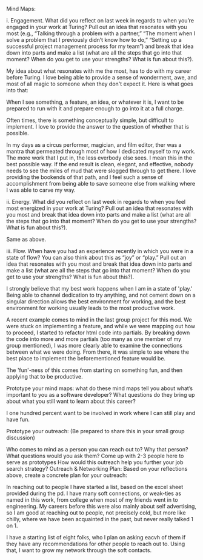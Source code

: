 
Mind Maps:

i. Engagement. What did you reflect on last week in regards to when you’re engaged in your work at Turing? Pull out an idea that resonates with you most (e.g., “Talking through a problem with a partner,” “The moment when I solve a problem that I previously didn’t know how to do,” “Setting up a successful project management process for my team”) and break that idea down into parts and make a list (what are all the steps that go into that moment? When do you get to use your strengths? What is fun about this?).

My idea about what resonates with me the most, has to do with my career before Turing. I love being able to provide a sense of wonderment, awe, and most of all magic to someone when they don't expect it. Here is what goes into that:

When I see something, a feature, an idea, or whatever it is, I want to be prepared to run with it and prepare enough to go into it at a full charge.

Often times, there is something conceptually simple, but difficult to implement. I love to provide the answer to the question of whether that is possible.

In my days as a circus performer, magician, and film editor, ther was a mantra that permeated through most of how I dedicated myself to my work. The more work that I put in, the less everbody else sees. I mean this in the best possible way. If the end result is clean, elegant, and effective, nobody needs to see the miles of mud that were slogged through to get there. I love providing the bookends of that path, and I feel such a sense of accomplishment from being able to save someone else from walking where I was able to carve my way.

ii. Energy. What did you reflect on last week in regards to when you feel most energized in your work at Turing? Pull out an idea that resonates with you most and break that idea down into parts and make a list (what are all the steps that go into that moment? When do you get to use your strengths? What is fun about this?).

Same as above.

iii. Flow. When have you had an experience recently in which you were in a state of flow? You can also think about this as “joy” or “play.” Pull out an idea that resonates with you most and break that idea down into parts and make a list (what are all the steps that go into that moment? When do you get to use your strengths? What is fun about this?).

I strongly believe that my best work happens when I am in a state of 'play.' Being able to channel dedication to try anything, and not cement down on a singular direction allows the best environment for working, and the best environment for working usually leads to the most productive work.

A recent example comes to mind in the last group project for this mod. We were stuck on implementing a feature, and while we were mapping out how to proceed, I started to refactor html code into partials. By breaking down the code into more and more partials (too many as one member of my group mentioned), I was more clearly able to examine the connections between what we were doing. From there, it was simple to see where the best place to implement the beforementioned feature would be.

The 'fun'-ness of this comes from starting on something fun, and then applying that to be productive.

Prototype your mind maps: what do these mind maps tell you about what’s important to you as a software developer? What questions do they bring up about what you still want to learn about this career?

I one hundred percent want to be involved in work where I can still play and have fun. 

Prototype your outreach: (Be prepared to share this in your small group discussion)

Who comes to mind as a person you can reach out to? Why that person? What questions would you ask them? Come up with 2-3 people here to serve as prototypes
How would this outreach help you further your job search strategy?
Outreach & Networking Plan: Based on your reflections above, create a concrete plan for your outreach:

In reaching out to people I have started a list, based on the excel sheet provided during the pd. I have many soft connections, or weak-ties as named in this work, from college when most of my friends went in to engineering. My careers before this were also mainly about self advertising, so I am good at reaching out to people, not precisely cold, but more like chilly, where we have been acquainted in the past, but never really talked 1 on 1.

I have a starting list of eight folks, who I plan on asking eacvh of them if they have any recommendations for other people to reach out to. Using that, I want to grow my network through the soft contacts.
